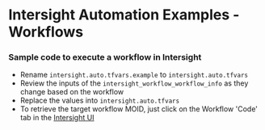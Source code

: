 # Intersight Automation Examples - Workflows
### Sample code to execute a workflow in Intersight

- Rename `intersight.auto.tfvars.example` to `intersight.auto.tfvars`
- Review the inputs of the `intersight_workflow_workflow_info` as they change based on the workflow
- Replace the values into `intersight.auto.tfvars`
- To retrieve the target workflow MOID, just click on the Workflow 'Code' tab in the [Intersight UI](https://www.intersight.com)  